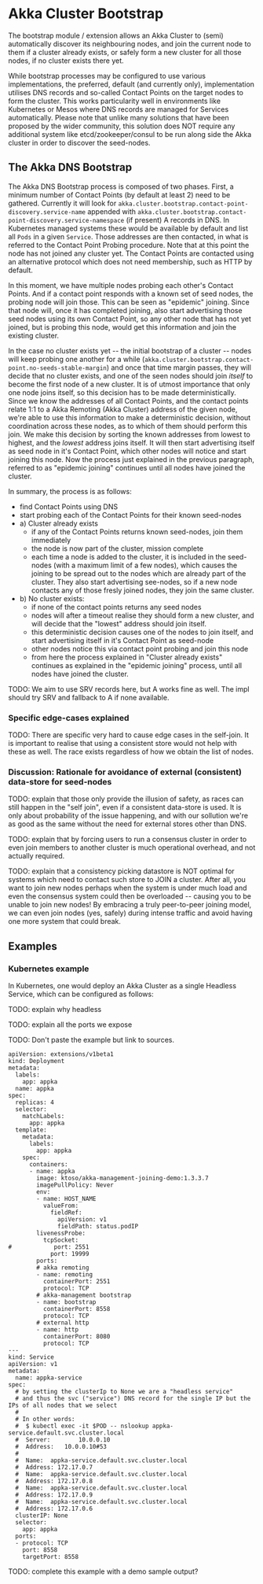<a id="bootstrap"></a>
# Akka Cluster Bootstrap

The bootstrap module / extension allows an Akka Cluster to (semi) automatically discover its neighbouring nodes,
and join the current node to them if a cluster already exists, or safely form a new cluster for all those nodes,
if no cluster exists there yet.

While bootstrap processes may be configured to use various implementations, the preferred, default (and currently only),
implementation utilises DNS records and so-called Contact Points on the target nodes to form the cluster. This works 
particularity well in environments like Kubernetes or Mesos where DNS records are managed for Services automatically.
Please note that unlike many solutions that have been proposed by the wider community, this solution does NOT require
any additional system like etcd/zookeeper/consul to be run along side the Akka cluster in order to discover the seed-nodes.

## The Akka DNS Bootstrap

The Akka DNS Bootstrap process is composed of two phases. First, a minimum number of Contact Points (by default at least 
2) need to be gathered. Currently it will look for `akka.cluster.bootstrap.contact-point-discovery.service-name` appended
with `akka.cluster.bootstrap.contact-point-discovery.service-namespace` (if present) A records in DNS. In Kubernetes managed 
systems these would be available by default and list all `Pods` in a given `Service`. Those addresses are then contacted,
in what is referred to the Contact Point Probing procedure. Note that at this point the node has not joined any cluster yet.
The Contact Points are contacted using an alternative protocol which does not need membership, such as HTTP by default.

In this moment, we have multiple nodes probing each other's Contact Points. And if a contact point responds with
a known set of seed nodes, the probing node will join those. This can be seen as "epidemic" joining. Since that node will,
once it has completed joining, also start advertising those seed nodes using its own Contact Point, so any other node that
has not yet joined, but is probing this node, would get this information and join the existing cluster.

In the case no cluster exists yet -- the initial bootstrap of a cluster -- nodes will keep probing one another for a while
(`akka.cluster.bootstrap.contact-point.no-seeds-stable-margin`) and once that time margin passes, they will decide that 
no cluster exists, and one of the seen nodes should join *itself* to become the first node of a new cluster. It is of utmost
importance that only one node joins itself, so this decision has to be made deterministically. Since we know the addresses
of all Contact Points, and the contact points relate 1:1 to a Akka Remoting (Akka Cluster) address of the given node,
we're able to use this information to make a deterministic decision, without coordination across these nodes, as to which
of them should perform this join. We make this decision by sorting the known addresses from lowest to highest, and the
*lowest* address joins itself. It will then start advertising itself as seed node in it's Contact Point, which other nodes
will notice and start joining this node. Now the process just explained in the previous paragraph, referred to as "epidemic 
joining" continues until all nodes have joined the cluster. 

In summary, the process is as follows:
 - find Contact Points using DNS
 - start probing each of the Contact Points for their known seed-nodes
 - a) Cluster already exists
   - if any of the Contact Points returns known seed-nodes, join them immediately
   - the node is now part of the cluster, mission complete
   - each time a node is added to the cluster, it is included in the seed-nodes (with a maximum limit of a few nodes),
     which causes the joining to be spread out to the nodes which are already part of the cluster. They also start 
     advertising see-nodes, so if a new node contacts any of those fresly joined nodes, they join the same cluster.
 - b) No cluster exists:
   - if none of the contact points returns any seed nodes
   - nodes will after a timeout realise they should form a new cluster, 
     and will decide that the "lowest" address should join itself. 
   - this deterministic decision causes one of the nodes to join itself, and start advertising itself in it's Contact Point 
     as seed-node
   - other nodes notice this via contact point probing and join this node
   - from here the process explained in "Cluster already exists" continues as explained in the "epidemic joining" process,
     until all nodes have joined the cluster.
 

TODO: We aim to use SRV records here, but A works fine as well. The impl should try SRV and fallback to A if none available.

### Specific edge-cases explained

TODO: There are specific very hard to cause edge cases in the self-join. It is important to realise that using a consistent 
store would not help with these as well. The race exists regardless of how we obtain the list of nodes.

### Discussion: Rationale for avoidance of external (consistent) data-store for seed-nodes

TODO: explain that those only provide the illusion of safety, as races can still happen in the "self join",
even if a consistent data-store is used. It is only about probability of the issue happening, and with our sollution
we're as good as the same without the need for external stores other than DNS.

TODO: explain that by forcing users to run a consensus cluster in order to even join members to another cluster is much 
operational overhead, and not actually required.

TODO: explain that a consistency picking datastore is NOT optimal for systems which need to contact such store to JOIN
a cluster. After all, you want to join new nodes perhaps when the system is under much load and even the consensus system
could then be overloaded -- causing you to be unable to join new nodes! By embracing a truly peer-to-peer joining model,
we can even join nodes (yes, safely) during intense traffic and avoid having one more system that could break. 

## Examples

### Kubernetes example

In Kubernetes, one would deploy an Akka Cluster as a single Headless Service, which can be configured as follows:

TODO: explain why headless

TODO: explain all the ports we expose

TODO: Don't paste the example but link to sources.


```
apiVersion: extensions/v1beta1
kind: Deployment
metadata:
  labels:
    app: appka
  name: appka
spec:
  replicas: 4
  selector:
    matchLabels:
      app: appka
  template:
    metadata:
      labels:
        app: appka
    spec:
      containers:
      - name: appka
        image: ktoso/akka-management-joining-demo:1.3.3.7
        imagePullPolicy: Never
        env:
        - name: HOST_NAME
          valueFrom:
            fieldRef:
              apiVersion: v1
              fieldPath: status.podIP
        livenessProbe:
          tcpSocket:
#            port: 2551
            port: 19999
        ports:
        # akka remoting
        - name: remoting
          containerPort: 2551
          protocol: TCP
        # akka-management bootstrap
        - name: bootstrap
          containerPort: 8558
          protocol: TCP
        # external http
        - name: http
          containerPort: 8080
          protocol: TCP
---
kind: Service
apiVersion: v1
metadata:
  name: appka-service
spec:
  # by setting the clusterIp to None we are a "headless service"
  # and thus the svc ("service") DNS record for the single IP but the IPs of all nodes that we select
  #
  # In other words:
  #  $ kubectl exec -it $POD -- nslookup appka-service.default.svc.cluster.local
  #  Server:		10.0.0.10
  #  Address:	10.0.0.10#53
  #
  #  Name:	appka-service.default.svc.cluster.local
  #  Address: 172.17.0.7
  #  Name:	appka-service.default.svc.cluster.local
  #  Address: 172.17.0.8
  #  Name:	appka-service.default.svc.cluster.local
  #  Address: 172.17.0.9
  #  Name:	appka-service.default.svc.cluster.local
  #  Address: 172.17.0.6
  clusterIP: None
  selector:
    app: appka
  ports:
  - protocol: TCP
    port: 8558
    targetPort: 8558

```

TODO: complete this example with a demo sample output?
